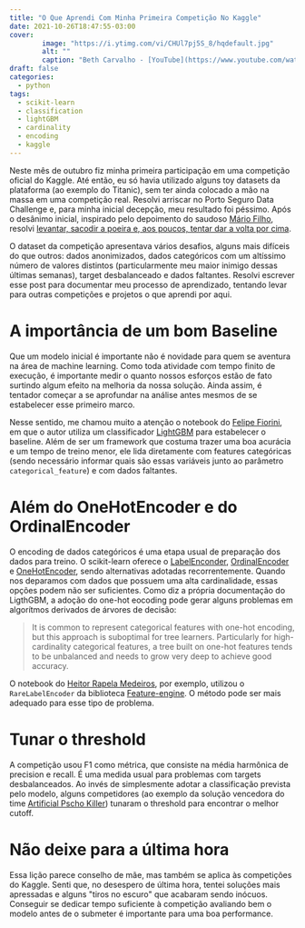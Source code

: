 ```yaml
---
title: "O Que Aprendi Com Minha Primeira Competição No Kaggle"
date: 2021-10-26T18:47:55-03:00
cover:
        image: "https://i.ytimg.com/vi/CHUl7pj5S_8/hqdefault.jpg"
        alt: ""
        caption: "Beth Carvalho - [YouTube](https://www.youtube.com/watch?v=CHUl7pj5S_8)"
draft: false
categories:
  - python
tags:
  - scikit-learn
  - classification
  - lightGBM
  - cardinality
  - encoding
  - kaggle
---
```


Neste mês de outubro fiz minha primeira participação em uma competição oficial do Kaggle. Até então, eu só havia utilizado alguns toy datasets da plataforma (ao exemplo do Titanic), sem ter ainda colocado a mão na massa em uma competição real. Resolvi arriscar no Porto Seguro Data Challenge e, para minha inicial decepção, meu resultado foi péssimo. Após o desânimo inicial, inspirado pelo depoimento do saudoso [Mário Filho](https://www.youtube.com/watch?v=EqHyE9MYcmw&t=364s), resolvi [levantar, sacodir a poeira e, aos poucos, tentar dar a volta por cima](https://www.youtube.com/watch?v=CHUl7pj5S_8).


O dataset da competição apresentava vários desafios, alguns mais difíceis  do que outros: dados anonimizados, dados categóricos com um altíssimo número de valores distintos (particularmente meu maior inimigo dessas últimas semanas), target desbalanceado e dados faltantes. Resolvi escrever esse post para documentar meu processo de aprendizado, tentando levar para outras competições e projetos o que aprendi por aqui.

# A importância de um bom Baseline

Que um modelo inicial é importante não é novidade para quem se aventura na área de machine learning. Como toda atividade com tempo finito de execução, é importante medir o quanto nossos esforços estão de fato surtindo algum efeito na melhoria da nossa solução. Ainda assim, é tentador começar a se aprofundar na análise antes mesmos de se estabelecer esse primeiro marco. 

Nesse sentido, me chamou muito a atenção o notebook do [Felipe Fiorini](https://www.kaggle.com/felipefiorini/lgbm-baseline/notebook), em que o autor utiliza um classificador [LightGBM](https://lightgbm.readthedocs.io/en/latest/index.html) para estabelecer o baseline. Além de ser um framework que costuma trazer uma boa acurácia e um tempo de treino menor, ele lida diretamente com features categóricas (sendo necessário informar quais são essas variáveis junto ao parâmetro `categorical_feature`) e com dados faltantes.

# Além do OneHotEncoder e do OrdinalEncoder

O encoding de dados categóricos é uma etapa usual de preparação dos dados para treino. O scikit-learn oferece o [LabelEnconder](https://scikit-learn.org/stable/modules/generated/sklearn.preprocessing.LabelEncoder.html#sklearn.preprocessing.LabelEncoder), [OrdinalEncoder](https://scikit-learn.org/stable/modules/generated/sklearn.preprocessing.OrdinalEncoder.html#sklearn.preprocessing.OrdinalEncoder) e [OneHotEncoder](https://scikit-learn.org/stable/modules/generated/sklearn.preprocessing.OneHotEncoder.html#sklearn.preprocessing.OneHotEncoder), sendo alternativas adotadas recorrentemente. Quando nos deparamos com dados que possuem uma alta cardinalidade, essas opções podem não ser suficientes. Como diz a própria documentação do LigthGBM, a adoção do one-hot eocoding pode gerar alguns problemas em algorítmos derivados de árvores de decisão:

> It is common to represent categorical features with one-hot encoding, but this approach is suboptimal for tree learners. Particularly for high-cardinality categorical features, a tree built on one-hot features tends to be unbalanced and needs to grow very deep to achieve good accuracy.
> 

O notebook do [Heitor Rapela Medeiros](https://www.kaggle.com/rapela/porto-seguro-data-challenge-tabnet), por exemplo, utilizou o `RareLabelEncoder` da biblioteca [Feature-engine](https://feature-engine.readthedocs.io/en/1.1.x/). O método pode ser mais adequado para esse tipo de problema.

# Tunar o threshold

A competição usou F1 como métrica, que consiste na média harmônica de precision e recall. É uma medida usual para problemas com targets desbalanceados. Ao invés de simplesmente adotar a classificação prevista pelo modelo, alguns competidores (ao exemplo da solução vencedora do time [Artificial Pscho Killer](https://www.kaggle.com/joaopmpeinado/1st-place-lightgbm-0-7007-private)) tunaram o threshold para encontrar o melhor cutoff.

# Não deixe para a última hora

Essa lição parece conselho de mãe, mas também se aplica às competições do Kaggle. Senti que, no desespero de última hora, tentei soluções mais apressadas e alguns "tiros no escuro" que acabaram sendo inócuos. Conseguir se dedicar tempo suficiente à competição avaliando bem o modelo antes de o submeter é importante para uma boa performance.